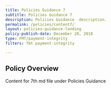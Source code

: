 ```yaml
---
title: Policies Guidance 7
subtitle: Policies Guidance 7
description: Policies Guidance  description. 
permalink: /policies/content7/
layout: policies-guidance-landing
policy-publish-date: December 20, 2018
type: FMT/payment-integrity
filters: fmt payment-integrity

---
```

## Policy Overview ##


Content for 7th md file under Policies Guidance
